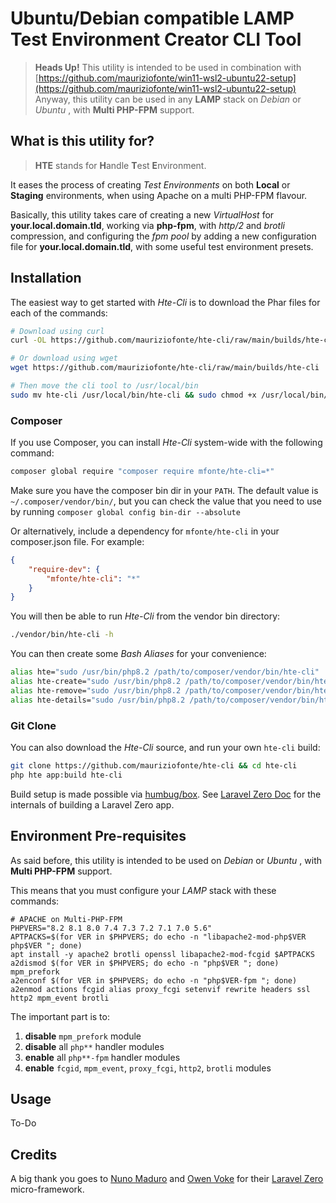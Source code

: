 # Ubuntu/Debian compatible LAMP Test Environment Creator CLI Tool

> **Heads Up!** This utility is intended to be used in combination with [https://github.com/mauriziofonte/win11-wsl2-ubuntu22-setup](https://github.com/mauriziofonte/win11-wsl2-ubuntu22-setup)
> Anyway, this utility can be used in any **LAMP** stack on _Debian_ or _Ubuntu_ , with **Multi PHP-FPM** support.

## What is this utility for?

> **HTE** stands for **H**andle **T**est **E**nvironment.

It eases the process of creating _Test Environments_ on both **Local** or **Staging** environments, when using Apache on a multi PHP-FPM flavour.

Basically, this utility takes care of creating a new _VirtualHost_ for **your.local.domain.tld**, working via **php-fpm**, with _http/2_ and _brotli_ compression, and configuring the _fpm pool_ by adding a new configuration file for **your.local.domain.tld**, with some useful test environment presets.

## Installation

The easiest way to get started with _Hte-Cli_ is to download the Phar files for each of the commands:

```bash
# Download using curl
curl -OL https://github.com/mauriziofonte/hte-cli/raw/main/builds/hte-cli

# Or download using wget
wget https://github.com/mauriziofonte/hte-cli/raw/main/builds/hte-cli

# Then move the cli tool to /usr/local/bin
sudo mv hte-cli /usr/local/bin/hte-cli && sudo chmod +x /usr/local/bin/hte-cli
```

### Composer

If you use Composer, you can install _Hte-Cli_ system-wide with the following command:

```bash
composer global require "composer require mfonte/hte-cli=*"
```

Make sure you have the composer bin dir in your `PATH`. The default value is `~/.composer/vendor/bin/`, but you can check the value that you need to use by running `composer global config bin-dir --absolute`

Or alternatively, include a dependency for `mfonte/hte-cli` in your composer.json file. For example:

```json
{
    "require-dev": {
        "mfonte/hte-cli": "*"
    }
}
```

You will then be able to run _Hte-Cli_ from the vendor bin directory:

```bash
./vendor/bin/hte-cli -h
```

You can then create some _Bash Aliases_ for your convenience:

```bash
alias hte="sudo /usr/bin/php8.2 /path/to/composer/vendor/bin/hte-cli"
alias hte-create="sudo /usr/bin/php8.2 /path/to/composer/vendor/bin/hte-cli create"
alias hte-remove="sudo /usr/bin/php8.2 /path/to/composer/vendor/bin/hte-cli remove"
alias hte-details="sudo /usr/bin/php8.2 /path/to/composer/vendor/bin/hte-cli details"
```

### Git Clone

You can also download the _Hte-Cli_ source, and run your own `hte-cli` build:

```bash
git clone https://github.com/mauriziofonte/hte-cli && cd hte-cli
php hte app:build hte-cli
```

Build setup is made possible via [humbug/box](https://github.com/box-project/box). See [Laravel Zero Doc](https://laravel-zero.com/docs/build-a-standalone-application) for the internals of building a Laravel Zero app.

## Environment Pre-requisites

As said before, this utility is intended to be used on _Debian_ or _Ubuntu_ , with **Multi PHP-FPM** support.

This means that you must configure your _LAMP_ stack with these commands:

```console
# APACHE on Multi-PHP-FPM
PHPVERS="8.2 8.1 8.0 7.4 7.3 7.2 7.1 7.0 5.6"
APTPACKS=$(for VER in $PHPVERS; do echo -n "libapache2-mod-php$VER php$VER "; done)
apt install -y apache2 brotli openssl libapache2-mod-fcgid $APTPACKS
a2dismod $(for VER in $PHPVERS; do echo -n "php$VER "; done) mpm_prefork
a2enconf $(for VER in $PHPVERS; do echo -n "php$VER-fpm "; done)
a2enmod actions fcgid alias proxy_fcgi setenvif rewrite headers ssl http2 mpm_event brotli
```

The important part is to:

1. **disable** `mpm_prefork` module
2. **disable** all `php**` handler modules
3. **enable** all `php**-fpm` handler modules
4. **enable** `fcgid`, `mpm_event`, `proxy_fcgi`, `http2`, `brotli` modules

## Usage

To-Do

## Credits

A big thank you goes to [Nuno Maduro](https://github.com/nunomaduro) and [Owen Voke](https://github.com/owenvoke) for their [Laravel Zero](https://github.com/laravel-zero/laravel-zero) micro-framework.
